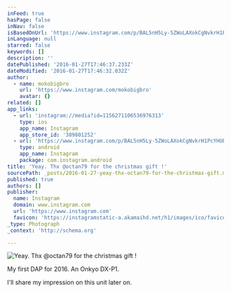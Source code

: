 ```yaml
---
inFeed: true
hasPage: false
inNav: false
isBasedOnUrl: 'https://www.instagram.com/p/BAL5nH5Ly-5ZWoLAXokCgNvkrH1PcYHUE_9Umo0/?taken-by=mokobigbro'
inLanguage: null
starred: false
keywords: []
description: ''
datePublished: '2016-01-27T17:46:37.233Z'
dateModified: '2016-01-27T17:46:32.032Z'
author:
  - name: mokobigbro
    url: 'https://www.instagram.com/mokobigbro'
    avatar: {}
related: []
app_links:
  - url: 'instagram://media?id=1156271106536976313'
    type: ios
    app_name: Instagram
    app_store_id: '389801252'
  - url: 'https://www.instagram.com/p/BAL5nH5Ly-5ZWoLAXokCgNvkrH1PcYHUE_9Umo0/'
    type: android
    app_name: Instagram
    package: com.instagram.android
title: 'Yeay. Thx @octan79 for the christmas gift !'
sourcePath: _posts/2016-01-27-yeay-thx-octan79-for-the-christmas-gift.md
published: true
authors: []
publisher:
  name: Instagram
  domain: www.instagram.com
  url: 'https://www.instagram.com'
  favicon: 'https://instagramstatic-a.akamaihd.net/h1/images/ico/favicon.ico/7cdab0872b15.ico'
_type: Photograph
_context: 'http://schema.org'

---
```

![Yeay&period; Thx &commat;octan79 for the christmas gift &excl;](https://scontent.cdninstagram.com/hphotos-xtf1/t51.2885-15/sh0.08/e35/p640x640/12479349_191739167846746_1757683308_n.jpg)

My first DAP for 2016\. An Onkyo DX-P1\. 

I'll share my impression on this unit later on.